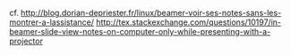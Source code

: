 cf. http://blog.dorian-depriester.fr/linux/beamer-voir-ses-notes-sans-les-montrer-a-lassistance/
    http://tex.stackexchange.com/questions/10197/in-beamer-slide-view-notes-on-computer-only-while-presenting-with-a-projector
